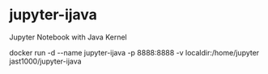 # jupyter-ijava
Jupyter Notebook with Java Kernel

docker run -d --name jupyter-ijava -p 8888:8888 -v localdir:/home/jupyter jast1000/jupyter-ijava
